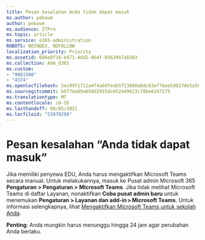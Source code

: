```yaml
---
title: Pesan kesalahan Anda tidak dapat masuk
ms.author: pebaum
author: pebaum
ms.audience: ITPro
ms.topic: article
ms.service: o365-administration
ROBOTS: NOINDEX, NOFOLLOW
localization_priority: Priority
ms.assetid: 686e8f18-b871-4dd2-864f-8562947ab583
ms.collection: Adm_O365
ms.custom:
- "9001500"
- "4374"
ms.openlocfilehash: 5ac99f1711a4f4a60feab5f138d8a8dc83ef7bee5d827de5a567417bfca9f5aa
ms.sourcegitcommit: b5f7da89a650d2915dc652449623c78be6247175
ms.translationtype: MT
ms.contentlocale: id-ID
ms.lasthandoff: 08/05/2021
ms.locfileid: "53970298"
---
```

# <a name="youre-missing-out-error-message"></a>Pesan kesalahan “Anda tidak dapat masuk”

Jika memiliki penyewa EDU, Anda harus mengaktifkan Microsoft Teams secara manual. Untuk melakukannya, masuk ke Pusat admin Microsoft 365 **Pengaturan > Pengaturan > Microsoft Teams**. Jika tidak melihat Microsoft Teams di daftar Layanan, nonaktifkan **Coba pusat admin baru** untuk menemukan **Pengaturan > Layanan dan add-in > Microsoft Teams**. Untuk informasi selengkapnya, lihat [Mengaktifkan Microsoft Teams untuk sekolah Anda](https://docs.microsoft.com/microsoft-365/education/intune-edu-trial/enable-microsoft-teams#enable-microsoft-teams-for-your-school-1).

**Penting**: Anda mungkin harus menunggu hingga 24 jam agar perubahan Anda berlaku.
